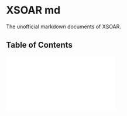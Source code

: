 # XSOAR md
The unofficial markdown documents of XSOAR.

## Table of Contents

![Self Signed XSOAR Certificates](Self-Signed-XSOAR-Certs/self-signed-certs.md)
